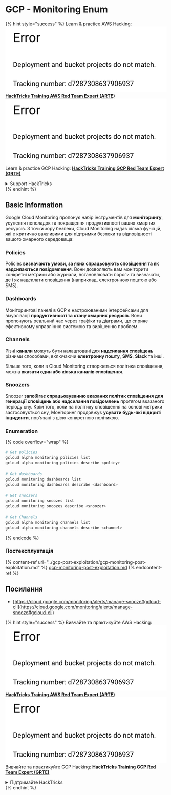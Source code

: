 # GCP - Monitoring Enum

{% hint style="success" %}
Learn & practice AWS Hacking:<img src="../../../.gitbook/assets/image (1) (1).png" alt="" data-size="line">[**HackTricks Training AWS Red Team Expert (ARTE)**](https://training.hacktricks.xyz/courses/arte)<img src="../../../.gitbook/assets/image (1) (1).png" alt="" data-size="line">\
Learn & practice GCP Hacking: <img src="../../../.gitbook/assets/image (2).png" alt="" data-size="line">[**HackTricks Training GCP Red Team Expert (GRTE)**<img src="../../../.gitbook/assets/image (2).png" alt="" data-size="line">](https://training.hacktricks.xyz/courses/grte)

<details>

<summary>Support HackTricks</summary>

* Check the [**subscription plans**](https://github.com/sponsors/carlospolop)!
* **Join the** 💬 [**Discord group**](https://discord.gg/hRep4RUj7f) or the [**telegram group**](https://t.me/peass) or **follow** us on **Twitter** 🐦 [**@hacktricks\_live**](https://twitter.com/hacktricks\_live)**.**
* **Share hacking tricks by submitting PRs to the** [**HackTricks**](https://github.com/carlospolop/hacktricks) and [**HackTricks Cloud**](https://github.com/carlospolop/hacktricks-cloud) github repos.

</details>
{% endhint %}

## Basic Information

Google Cloud Monitoring пропонує набір інструментів для **моніторингу**, усунення неполадок та покращення продуктивності ваших хмарних ресурсів. З точки зору безпеки, Cloud Monitoring надає кілька функцій, які є критично важливими для підтримки безпеки та відповідності вашого хмарного середовища:

### Policies

Policies **визначають умови, за яких спрацьовують сповіщення та як надсилаються повідомлення**. Вони дозволяють вам моніторити конкретні метрики або журнали, встановлювати пороги та визначати, де і як надсилати сповіщення (наприклад, електронною поштою або SMS).

### Dashboards

Моніторингові панелі в GCP є настроюваними інтерфейсами для візуалізації **продуктивності та стану хмарних ресурсів**. Вони пропонують реальний час через графіки та діаграми, що сприяє ефективному управлінню системою та вирішенню проблем.

### Channels

Різні **канали** можуть бути налаштовані для **надсилання сповіщень** різними способами, включаючи **електронну пошту**, **SMS**, **Slack** та інші.

Більше того, коли в Cloud Monitoring створюється політика сповіщення, можна **вказати один або кілька каналів сповіщення**.

### Snoozers

Snoozer **запобігає спрацьовуванню вказаних політик сповіщення для генерації сповіщень або надсилання повідомлень** протягом вказаного періоду сну. Крім того, коли на політику сповіщення на основі метрики застосовується сну, Моніторинг продовжує **усувати будь-які відкриті інциденти**, пов'язані з цією конкретною політикою.

### Enumeration

{% code overflow="wrap" %}
```bash
# Get policies
gcloud alpha monitoring policies list
gcloud alpha monitoring policies describe <policy>

# Get dashboards
gcloud monitoring dashboards list
gcloud monitoring dashboards describe <dashboard>

# Get snoozers
gcloud monitoring snoozes list
gcloud monitoring snoozes describe <snoozer>

# Get Channels
gcloud alpha monitoring channels list
gcloud alpha monitoring channels describe <channel>
```
{% endcode %}

### Постексплуатація

{% content-ref url="../gcp-post-exploitation/gcp-monitoring-post-exploitation.md" %}
[gcp-monitoring-post-exploitation.md](../gcp-post-exploitation/gcp-monitoring-post-exploitation.md)
{% endcontent-ref %}

## Посилання

* [https://cloud.google.com/monitoring/alerts/manage-snooze#gcloud-cli](https://cloud.google.com/monitoring/alerts/manage-snooze#gcloud-cli)

{% hint style="success" %}
Вивчайте та практикуйте AWS Hacking:<img src="../../../.gitbook/assets/image (1) (1).png" alt="" data-size="line">[**HackTricks Training AWS Red Team Expert (ARTE)**](https://training.hacktricks.xyz/courses/arte)<img src="../../../.gitbook/assets/image (1) (1).png" alt="" data-size="line">\
Вивчайте та практикуйте GCP Hacking: <img src="../../../.gitbook/assets/image (2).png" alt="" data-size="line">[**HackTricks Training GCP Red Team Expert (GRTE)**<img src="../../../.gitbook/assets/image (2).png" alt="" data-size="line">](https://training.hacktricks.xyz/courses/grte)

<details>

<summary>Підтримайте HackTricks</summary>

* Перевірте [**плани підписки**](https://github.com/sponsors/carlospolop)!
* **Приєднуйтесь до** 💬 [**групи Discord**](https://discord.gg/hRep4RUj7f) або [**групи Telegram**](https://t.me/peass) або **слідкуйте** за нами в **Twitter** 🐦 [**@hacktricks\_live**](https://twitter.com/hacktricks\_live)**.**
* **Діліться хакерськими трюками, надсилаючи PR до** [**HackTricks**](https://github.com/carlospolop/hacktricks) та [**HackTricks Cloud**](https://github.com/carlospolop/hacktricks-cloud) репозиторіїв на github.

</details>
{% endhint %}
